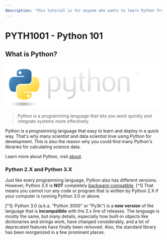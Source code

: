 ```yaml
---
description: 'This tutorial is for anyone who wants to learn Python from zero :)'
---
```


# PYTH1001 - Python 101

## What is Python?

![](.gitbook/assets/image%20%281%29.png)

> Python is a programming language that lets you work quickly and integrate systems more effectively.

Python is a programming language that easy to learn and deploy in a quick way. That's why many scientist and data scientist love using Python for development. This is also the reason why you could find many Python's libraries for calculating science data.

Learn more about Python, visit [about](https://www.python.org/about/).

### Python 2.X and Python 3.X

Just like every programming language, Python also has different versions. However, Python 3.X is **NOT** completely [backward-compatible](https://en.wikipedia.org/wiki/Backward_compatibility). \[^1\] That means you cannot run any code or program that is written by Python 2.X if your computer is running Python 3.0 or above.

\[^1\]: Python 3.0 \(a.k.a. "Python 3000" or "Py3k"\) is a **new version** of the language that is **incompatible** with the 2.x line of releases. The language is mostly the same, but many details, especially how built-in objects like dictionaries and strings work, have changed considerably, and a lot of deprecated features have finally been removed. Also, the standard library has been reorganized in a few prominent places.


